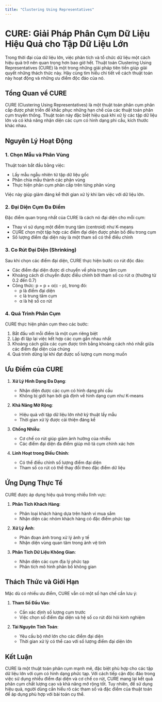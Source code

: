 ```yaml
---
title: "Clustering Using Representatives"
---
```


# CURE: Giải Pháp Phân Cụm Dữ Liệu Hiệu Quả cho Tập Dữ Liệu Lớn

Trong thời đại của dữ liệu lớn, việc phân tích và tổ chức dữ liệu một cách hiệu quả trở nên quan trọng hơn bao giờ hết. Thuật toán Clustering Using Representatives (CURE) là một trong những giải pháp tiên tiến giúp giải quyết những thách thức này. Hãy cùng tìm hiểu chi tiết về cách thuật toán này hoạt động và những ưu điểm độc đáo của nó.

## Tổng Quan về CURE

CURE (Clustering Using Representatives) là một thuật toán phân cụm phân cấp được phát triển để khắc phục những hạn chế của các thuật toán phân cụm truyền thống. Thuật toán này đặc biệt hiệu quả khi xử lý các tập dữ liệu lớn và có khả năng nhận diện các cụm có hình dạng phi cầu, kích thước khác nhau.

## Nguyên Lý Hoạt Động

### 1. Chọn Mẫu và Phân Vùng

Thuật toán bắt đầu bằng việc:
- Lấy mẫu ngẫu nhiên từ tập dữ liệu gốc
- Phân chia mẫu thành các phân vùng
- Thực hiện phân cụm phân cấp trên từng phân vùng

Việc này giúp giảm đáng kể thời gian xử lý khi làm việc với dữ liệu lớn.

### 2. Đại Diện Cụm Đa Điểm

Đặc điểm quan trọng nhất của CURE là cách nó đại diện cho mỗi cụm:
- Thay vì sử dụng một điểm trung tâm (centroid) như K-means
- CURE chọn một tập hợp các điểm đại diện được phân bố đều trong cụm
- Số lượng điểm đại diện này là một tham số có thể điều chỉnh

### 3. Co Rút Đại Diện (Shrinking)

Sau khi chọn các điểm đại diện, CURE thực hiện bước co rút độc đáo:
- Các điểm đại diện được di chuyển về phía trung tâm cụm
- Khoảng cách di chuyển được điều chỉnh bởi tham số co rút α (thường từ 0.2 đến 0.7)
- Công thức: p = p + α(c - p), trong đó:
  - p là điểm đại diện
  - c là trung tâm cụm
  - α là hệ số co rút

### 4. Quá Trình Phân Cụm

CURE thực hiện phân cụm theo các bước:
1. Bắt đầu với mỗi điểm là một cụm riêng biệt
2. Lặp đi lặp lại việc kết hợp các cụm gần nhau nhất
3. Khoảng cách giữa các cụm được tính bằng khoảng cách nhỏ nhất giữa các điểm đại diện của chúng
4. Quá trình dừng lại khi đạt được số lượng cụm mong muốn

## Ưu Điểm của CURE

1. **Xử Lý Hình Dạng Đa Dạng**: 
   - Nhận diện được các cụm có hình dạng phi cầu
   - Không bị giới hạn bởi giả định về hình dạng cụm như K-means

2. **Khả Năng Mở Rộng**:
   - Hiệu quả với tập dữ liệu lớn nhờ kỹ thuật lấy mẫu
   - Thời gian xử lý được cải thiện đáng kể

3. **Chống Nhiễu**:
   - Cơ chế co rút giúp giảm ảnh hưởng của nhiễu
   - Các điểm đại diện đa điểm giúp mô tả cụm chính xác hơn

4. **Linh Hoạt trong Điều Chỉnh**:
   - Có thể điều chỉnh số lượng điểm đại diện
   - Tham số co rút có thể thay đổi theo đặc điểm dữ liệu

## Ứng Dụng Thực Tế

CURE được áp dụng hiệu quả trong nhiều lĩnh vực:

1. **Phân Tích Khách Hàng**:
   - Phân loại khách hàng dựa trên hành vi mua sắm
   - Nhận diện các nhóm khách hàng có đặc điểm phức tạp

2. **Xử Lý Ảnh**:
   - Phân đoạn ảnh trong xử lý ảnh y tế
   - Nhận diện vùng quan tâm trong ảnh vệ tinh

3. **Phân Tích Dữ Liệu Không Gian**:
   - Nhận diện các cụm địa lý phức tạp
   - Phân tích mô hình phân bố không gian

## Thách Thức và Giới Hạn

Mặc dù có nhiều ưu điểm, CURE vẫn có một số hạn chế cần lưu ý:

1. **Tham Số Đầu Vào**:
   - Cần xác định số lượng cụm trước
   - Việc chọn số điểm đại diện và hệ số co rút đòi hỏi kinh nghiệm

2. **Tài Nguyên Tính Toán**:
   - Yêu cầu bộ nhớ lớn cho các điểm đại diện
   - Thời gian xử lý có thể cao với số lượng điểm đại diện lớn

## Kết Luận

CURE là một thuật toán phân cụm mạnh mẽ, đặc biệt phù hợp cho các tập dữ liệu lớn với cụm có hình dạng phức tạp. Với cách tiếp cận độc đáo trong việc sử dụng nhiều điểm đại diện và cơ chế co rút, CURE mang lại kết quả phân cụm chất lượng cao và khả năng mở rộng tốt. Tuy nhiên, để sử dụng hiệu quả, người dùng cần hiểu rõ các tham số và đặc điểm của thuật toán để áp dụng phù hợp với bài toán cụ thể.